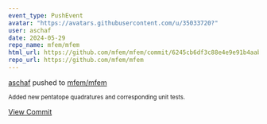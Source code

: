 ```yaml
---
event_type: PushEvent
avatar: "https://avatars.githubusercontent.com/u/35033720?"
user: aschaf
date: 2024-05-29
repo_name: mfem/mfem
html_url: https://github.com/mfem/mfem/commit/6245cb6df3c88e4e9e91b4aab8d28c5a5856a4f1
repo_url: https://github.com/mfem/mfem
---
```


<a href='https://github.com/aschaf' target='_blank'>aschaf</a> pushed to <a href='https://github.com/mfem/mfem' target='_blank'>mfem/mfem</a>

<small>Added new pentatope quadratures and corresponding unit tests.</small>

<a href='https://github.com/mfem/mfem/commit/6245cb6df3c88e4e9e91b4aab8d28c5a5856a4f1' target='_blank'>View Commit</a>